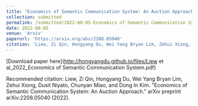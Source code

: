 ```yaml
---
title: "Economics of Semantic Communication System: An Auction Approach"
collection: submitted
permalink: /submitted/2022-08-05-Economics of Semantic Communication System An Auction Approach
date: 2022-08-05
venue: 'Arxiv'
paperurl: 'https://arxiv.org/abs/2208.05040'
citation: 'Liew, Zi Qin, Hongyang Du, Wei Yang Bryan Lim, Zehui Xiong, Dusit Niyato, Chunyan Miao, and Dong In Kim. "Economics of Semantic Communication System: An Auction Approach." arXiv preprint arXiv:2208.05040 (2022).'
---
```


[Download paper here](http://hongyangdu.github.io/files/Liew et al_2022_Economics of Semantic Communication System.pdf)

Recommended citation: Liew, Zi Qin, Hongyang Du, Wei Yang Bryan Lim, Zehui Xiong, Dusit Niyato, Chunyan Miao, and Dong In Kim. "Economics of Semantic Communication System: An Auction Approach." arXiv preprint arXiv:2208.05040 (2022).
